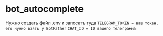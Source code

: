 # bot_autocomplete

Нужно создать файл .env и запосать туда
```TELEGRAM_TOKEN = ваш токен, его нужно взять у BotFather```
```CHAT_ID = ID вашего телеграмма```
